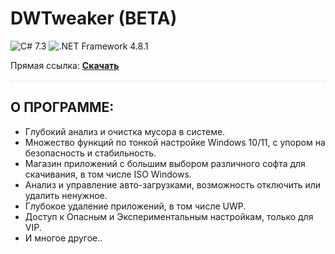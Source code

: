 # DWTweaker (BETA)
![C# 7.3](https://img.shields.io/badge/C%23-7.3-239120?style=flat-square)
![.NET Framework 4.8.1](https://img.shields.io/badge/.NET%20Framework-4.8.1-512BD4?style=flat-square)

Прямая ссылка: **[Скачать](https://dwtweaker.ru/download/DWTweaker.exe)**

<hr style="height:1px;border:none;background:#e5e7eb;margin:16px 0" />

## О ПРОГРАММЕ:
- Глубокий анализ и очистка мусора в системе.
- Множество функций по тонкой настройке Windows 10/11, с упором на безопасность и стабильность.
- Магазин приложений с большим выбором различного софта для скачивания, в том числе ISO Windows.
- Анализ и управление авто-загрузками, возможность отключить или удалить ненужное.
- Глубокое удаление приложений, в том числе UWP.
- Доступ к Опасным и Экспериментальным настройкам, только для VIP.
- И многое другое..
